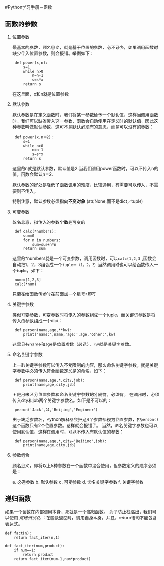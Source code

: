#Python学习手册－函数

## 函数的参数  

1. 位置参数  

	最基本的参数，顾名思义，就是基于位置的参数，必不可少，如果调用函数时缺少传入位置参数，则会报错。举例如下：  
	
		def power(x,n):
			s=1
			while n>0
				n=n-1
				s=s*x
			return s
	在这里面，x和n就是位置参数
2. 默认参数
	
	默认参数是在定义函数时，我们将某一参数给予一个默认值，这样当调用函数时，我们可以缺省传入这一参数，函数会自动使用在定义时的默认值。因此这种参数叫做默认参数，这可不是默认必须有的意思，而是可以没有的参数：
		
		def power(x,n＝2):
			s=1
			while n>0
				n=n-1
				s=s*x
			return s
	这里的n就是默认参数，默认值是2.当我们调用power函数时，可以不传入n的值，函数会默认n＝2.
	
	默认参数的好处是降低了函数调用的难度，比较通用，有需要可以传入，不需要则不传入。
	
	特别注意，默认参数必须指向**不变对象** (str/None,而不是dict／tuple)
3. 可变参数

	故名思意，指传入的参数**个数**是可变的
			
		def calc(*numbers):
			sum=0
			for n in numbers:
				sum=sum+n*n
			return sum
	这里的*numbers就是一个可变参数，调用函数时，可以`calc(1,2,3)`,函数会自动把1，2，3组合成一个`tuple＝（1，2，3）`当然调用时也可以给函数传入一个tuple，如下：
	
		nums=[1,2,3]
		calc(*num)
	只要在给函数传参时在前面加一个星号`*`即可
4. 关键字参数
	
	类似可变参数，可变参数时将传入的参数组成一个tuple，而关键词参数是将传入的参数组成一个dict：
		
		def person(name,age,**kw):
			print('name:',name,'age:',age,'other:',kw)
	这里只有name和age是位置参数（必选），kw就是关键字参数。
5. 命名关键字参数

	上一趴关键字参数可以传入不受限制的内容，那么命名关键字参数，就是关键字参数中必须传入符合函数定义是的命名，如下：
		
		def person(name,age,*,city,job):
			print(name,age,city,job)
	
	＊是用来区分位置参数和命名关键字参数的分隔符，必须有。
	在调用时，必须传入city和job两个关键字参数名。如下是不可以的：
	
		person('Jack',24,'Beijing','Engineer')
	由于缺乏参数名，Python解释器会把这4个参数都视为位置参数，但`person()`这个函数只有2个位置参数。这样就会报错了。
	当然，命名关键字参数也可以使用默认值，这样在调用时，可以不传入有默认值的参数：
		
		def person(name,age,*,city='Beijing',job):
			print(name,age,city,job)

6. 参数组合

	顾名思义，即将以上5种参数在一个函数中混合使用，但参数定义的顺序必须是：
	
	a. 必选参数
	b. 默认参数
	c. 可变参数
	d. 命名关键字参数
	f. 关键字参数

## 递归函数
如果一个函数在内部调用本身，那就是一个递归函数。
为了防止栈溢出，我们可以使用 *尾递归优化* ：在函数返回时，调用自身本身，并且，return语句不能包含表达式。
		
	def fact(n):
		return fact_iter(n,1)
	
	def fact_iter(num,product):
		if num==1:
			return product
		return fact_iter(num-1,num*product)
	 